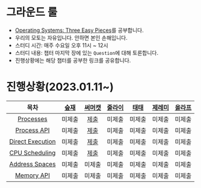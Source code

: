 # 그라운드 룰
* [Operating Systems: Three Easy Pieces](https://pages.cs.wisc.edu/~remzi/OSTEP/#book-chapters)를 공부합니다.
* 우리의 모토는 자유입니다. 안하면 본인 손해입니다.
* 스터디 시간: 매주 수요일 오후 11시 ~ 12시
* 스터디 내용: 챕터 마지막 장에 있는 `Question`에 대해 토론합니다.
* 진행상황에는 해당 챕터를 공부한 링크를 공유합니다.

# 진행상황(2023.01.11~)
|목차| [숲재](https://github.com/forestjae) | [써머캣](https://github.com/dev-summer) | [줄라이](https://github.com/july911) | [태태](https://github.com/uuu1101) | [제레미](https://github.com/yjjem) | [올라프](https://github.com/1consumption) |
| :-: | :-: | :-: | :-: | :-: | :-: | :-: |
|[Processes](https://pages.cs.wisc.edu/~remzi/OSTEP/cpu-intro.pdf)| 미제출 | [제출](https://github.com/dev-summer/OS-Study/blob/summercat/Virtualization/4_Processes.md) | 미제출 | 미제출 | 미제출 | 미제출 |
|[Process API](https://pages.cs.wisc.edu/~remzi/OSTEP/cpu-api.pdf)| 미제출 | [제출](https://github.com/dev-summer/OS-Study/blob/summercat/Virtualization/5_Proceess_API.md) | 미제출 | 미제출 | 미제출 | 미제출 |
|[Direct Execution](https://pages.cs.wisc.edu/~remzi/OSTEP/cpu-mechanisms.pdf)| 미제출 | [제출](https://github.com/dev-summer/OS-Study/blob/summercat/Virtualization/6_Direct_Execution.md) | 미제출 | 미제출 | 미제출 | 미제출 |
|[CPU Scheduling](https://pages.cs.wisc.edu/~remzi/OSTEP/cpu-sched.pdf)| 미제출 | [제출](https://github.com/dev-summer/OS-Study/blob/summercat/Virtualization/7_CPU_Scheduling.md) | 미제출 | 미제출 | 미제출 | 미제출 |
|[Address Spaces](https://pages.cs.wisc.edu/~remzi/OSTEP/vm-intro.pdf)| 미제출 | 미제출 | 미제출 | 미제출 | 미제출 | 미제출 |
|[Memory API](https://pages.cs.wisc.edu/~remzi/OSTEP/vm-api.pdf)| 미제출 | 미제출 | 미제출 | 미제출 | 미제출 | 미제출 |
